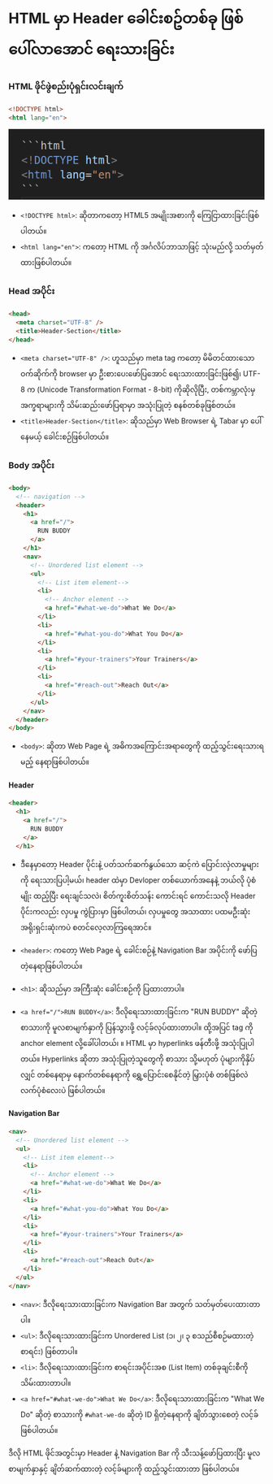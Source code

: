 #   HTML မှာ Header ခေါင်းစဥ်တစ်ခု ဖြစ်ပေါ်လာအောင် ရေးသားခြင်း


### HTML ဖိုင်ဖွဲစည်းပုံရှင်းလင်းချက်

```html
<!DOCTYPE html>
<html lang="en"> 
```
![alt text](<Screenshot from 2024-06-26 20-13-07.png>)

- `<!DOCTYPE html>`: ဆိုတာကတော့ HTML5 အမျိုးအစားကို ကြေငြာထားခြင်းဖြစ်ပါတယ်။
- `<html lang="en">`: ကတော့ HTML ကို အင်္ဂလိပ်ဘာသာဖြင့် သုံးမည်လို့ သတ်မှတ်ထားဖြစ်ပါတယ်။ 

### Head အပိုင်း
```html
<head>
  <meta charset="UTF-8" />
  <title>Header-Section</title>
</head>
```
- `<meta charset="UTF-8" />`: ဟူသည်မှာ meta tag ကတော့ မိမိတင်ထားသော ဝက်ဆိုက်ကို browser မှာ ဦးစားပေးဖော်ပြအောင် ရေးသားထားခြင်းဖြစ်၍၊ UTF-8 က (Unicode Transformation Format - 8-bit) ကိုဆိုလိုပြီး, တစ်ကမ္ဘာလုံးမှ အက္ခရာများကို သိမ်းဆည်းဖော်ပြရာမှာ အသုံးပြုတဲ့ စနစ်တစ်ခုဖြစ်တယ်။ 
- `<title>Header-Section</title>`: ဆိုသည်မှာ Web Browser ရဲ့ Tabar မှာ ပေါ်နေမယ့် ခေါင်းစဉ်ဖြစ်ပါတယ်။

### Body အပိုင်း
```html
<body>
  <!-- navigation -->
  <header>
    <h1>
      <a href="/">
        RUN BUDDY
      </a>
    </h1>
    <nav>
      <!-- Unordered list element -->
      <ul>
        <!-- List item element-->
        <li>
          <!-- Anchor element -->
          <a href="#what-we-do">What We Do</a>
        </li>
        <li>
          <a href="#what-you-do">What You Do</a>
        </li>
        <li>
          <a href="#your-trainers">Your Trainers</a>
        </li>
        <li>
          <a href="#reach-out">Reach Out</a>
        </li>
      </ul>
    </nav>
  </header>
</body>
```
- `<body>`: ဆိုတာ Web Page ရဲ့ အဓိကအကြောင်းအရာတွေကို ထည့်သွင်းရေးသားရမည့် နေရာဖြစ်ပါတယ်။

#### Header
```html
<header>
  <h1>
    <a href="/">
      RUN BUDDY
    </a>
  </h1>
```
- ဒီနေမှာတော့ Header ပိုင်းနဲ့ ပတ်သက်ဆက်နွယ်သော ဆင့်ကဲ ပြောင်းလှဲလာမှုများကို ရေးသားပြပါ့မယ်၊ header ထဲမှာ Devloper တစ်ယောက်အနေနဲ့ ဘယ်လို ပုံစံမျိုး ထည့်ပြီး ရေးချင်သလဲ၊ စိတ်ကူးစိတ်သန်း ကောင်းရင် ကောင်းသလို Header ပိုင်းကလည်း လှပမှု ကွဲပြားမှာ ဖြစ်ပါတယ်၊ လှပမှုတွေ အသာထား ပထမဦးဆုံး အရိုးရှင်းဆုံးကပဲ စတင်လေ့လာကြရေအာင်။

- `<header>`: ကတော့ Web Page ရဲ့ ခေါင်းစဉ်နဲ့ Navigation Bar အပိုင်းကို ဖော်ပြတဲ့နေရာဖြစ်ပါတယ်။
- `<h1>`: ဆိုသည်မှာ အကြီးဆုံး ခေါင်းစဉ်ကို ပြထားတာပါ။
- `<a href="/">RUN BUDDY</a>`: ဒီလိုရေးသားထားခြင်းက "RUN BUDDY" ဆိုတဲ့ စာသားကို မူလစာမျက်နှာကို ပြန်သွားဖို့ လင့်ခ်လုပ်ထားတာပါ။ ထို့အပြင် <a> tag ကို anchor element လို့ခေါ်ပါတယ်၊ ။ HTML မှာ hyperlinks ဖန်တီးဖို့ အသုံးပြုပါတယ်။ Hyperlinks ဆိုတာ အသုံးပြုတဲ့သူတွေကို စာသား သို့မဟုတ် ပုံများကိုနှိပ်လျှင် တစ်နေရာမှ နောက်တစ်နေရာကို ရွှေ့ပြောင်းစေနိုင်တဲ့ မြှားပုံစံ တစ်ဖြစ်လဲ လက်ပုံစံလေးပဲ ဖြစ်ပါတယ်။

#### Navigation Bar
```html
<nav>
  <!-- Unordered list element -->
  <ul>
    <!-- List item element-->
    <li>
      <!-- Anchor element -->
      <a href="#what-we-do">What We Do</a>
    </li>
    <li>
      <a href="#what-you-do">What You Do</a>
    </li>
    <li>
      <a href="#your-trainers">Your Trainers</a>
    </li>
    <li>
      <a href="#reach-out">Reach Out</a>
    </li>
  </ul>
</nav>
```
- `<nav>`: ဒီလိုရေးသားထားခြင်းက Navigation Bar အတွက် သတ်မှတ်ပေးထားတာပါ။
- `<ul>`: ဒီလိုရေးသားထားခြင်းက Unordered List (၁၊ ၂၊ ၃ စသည်စီစဉ်မထားတဲ့ စာရင်း) ဖြစ်တာပါ။
- `<li>`: ဒီလိုရေးသားထားခြင်းက စာရင်းအပိုင်းအစ (List Item) တစ်ခုချင်းစီကို သိမ်းထားတာပါ။
- `<a href="#what-we-do">What We Do</a>`: ဒီလိုရေးသားထားခြင်းက "What We Do" ဆိုတဲ့ စာသားကို `#what-we-do` ဆိုတဲ့ ID ရှိတဲ့နေရာကို ချိတ်သွားစေတဲ့ လင့်ခ် ဖြစ်ပါတယ်။

ဒီလို HTML ဖိုင်အတွင်းမှာ Header နဲ့ Navigation Bar ကို သီးသန့်ဖော်ပြထားပြီး မူလစာမျက်နှာနှင့် ချိတ်ဆက်ထားတဲ့ လင့်ခ်များကို ထည့်သွင်းထားတာ ဖြစ်ပါတယ်။